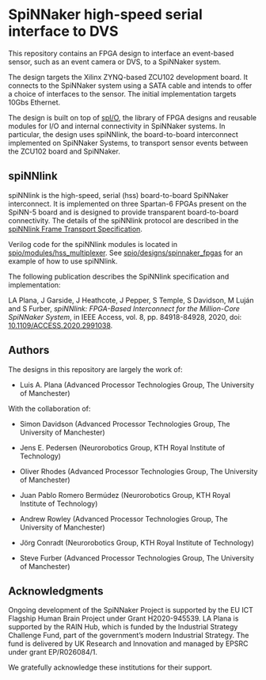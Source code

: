 SpiNNaker high-speed serial interface to DVS 
============================================

This repository contains an FPGA design to interface an event-based sensor,
such as an event camera or DVS, to a SpiNNaker system.

The design targets the Xilinx ZYNQ-based ZCU102 development board. It
connects to the SpiNNaker system using a SATA cable and intends to offer
a choice of interfaces to the sensor. The initial implementation targets
10Gbs Ethernet.

The design is built on top of [spI/O](https://github.com/SpiNNakerManchester/spio),
the library of FPGA designs and reusable modules for I/O and
internal connectivity in SpiNNaker systems. In particular, the design uses
spiNNlink, the board-to-board interconnect implemented on SpiNNaker Systems, to
transport sensor events between the ZCU102 board and SpiNNaker.

spiNNlink
---------

spiNNlink is the high-speed, serial (hss) board-to-board SpiNNaker interconnect.
It is implemented on three Spartan-6 FPGAs present on the SpiNN-5 board and is
designed to provide transparent board-to-board connectivity. The details of the
spiNNlink protocol are described in the [spiNNlink Frame Transport
Specification](http://spinnakermanchester.github.io/docs/spiNNlink_frame_transport.pdf).

Verilog code for the spiNNlink modules is located in
[spio/modules/hss_multiplexer](https://github.com/SpiNNakerManchester/spio/tree/master/modules/hss_multiplexer).
See
[spio/designs/spinnaker_fpgas](https://github.com/SpiNNakerManchester/spio/tree/master/designs/spinnaker_fpgas)
for an example of how to use spiNNlink.

The following publication describes the SpiNNlink specification and implementation:

LA Plana, J Garside, J Heathcote, J Pepper, S Temple, S Davidson, M Luján and S Furber,
*spiNNlink: FPGA-Based Interconnect for the Million-Core SpiNNaker System*, in IEEE Access,
vol. 8, pp. 84918-84928, 2020, doi:
[10.1109/ACCESS.2020.2991038](https://doi.org/10.1109/ACCESS.2020.2991038).

Authors
-------

The designs in this repository are largely the work of:

* Luis A. Plana (Advanced Processor Technologies Group, The University of Manchester)

With the collaboration of:

* Simon Davidson (Advanced Processor Technologies Group, The University of Manchester)
* Jens E. Pedersen (Neurorobotics Group, KTH Royal Institute of Technology)
* Oliver Rhodes (Advanced Processor Technologies Group, The University of Manchester)
* Juan Pablo Romero Bermúdez (Neurorobotics Group, KTH Royal Institute of Technology)
* Andrew Rowley (Advanced Processor Technologies Group, The University of Manchester)


* Jörg Conradt (Neurorobotics Group, KTH Royal Institute of Technology)
* Steve Furber (Advanced Processor Technologies Group, The University of Manchester)


Acknowledgments
---------------

Ongoing development of the SpiNNaker Project is supported by
the EU ICT Flagship Human Brain Project under Grant H2020-945539.
LA Plana is supported by the RAIN Hub, which is
funded by the Industrial Strategy Challenge Fund, part of the government’s
modern Industrial Strategy. The fund is delivered by UK Research and
Innovation and managed by EPSRC under grant EP/R026084/1.

We gratefully acknowledge these institutions for their support.

